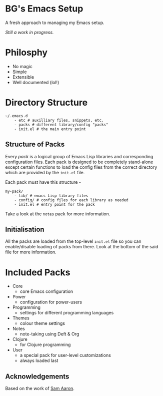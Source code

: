# BG's Emacs Setup #

A fresh approach to managing my Emacs setup.

*Still a work in progress.*

# Philosphy #

* No magic
* Simple
* Extensible
* Well documented (lol!)

# Directory Structure #

    ~/.emacs.d
        - etc # auxilliary files, snippets, etc.
        - packs # different library/config "packs"
        - init.el # the main entry point

## Structure of Packs ##

Every *pack* is a logical group of Emacs Lisp libraries and
corresponding configuration files. Each pack is designed to be
completely stand-alone except certain functions to load the config files
from the correct directory which are provided by the `init.el` file.

Each pack must have this structure -

    my-pack/
        - lib/ # emacs Lisp library files
        - config/ # config files for each library as needed
        - init.el # entry point for the pack

Take a look at the `notes` pack for more information.

## Initialisation ##

All the packs are loaded from the top-level `init.el` file so you can
enable/disable loading of packs from there. Look at the bottom of the
said file for more information.

# Included Packs #

* Core
  - core Emacs configuration
* Power
  - configuration for power-users
* Programming
  - settings for different programming languages
* Themes
  - colour theme settings
* Notes
  - note-taking using Deft & Org
* Clojure
  - for Clojure programming
* User
  - a special pack for user-level customizations
  - always loaded last

## Acknowledgements ##

Based on the work of [Sam Aaron](https://github.com/overtone/emacs-live).
